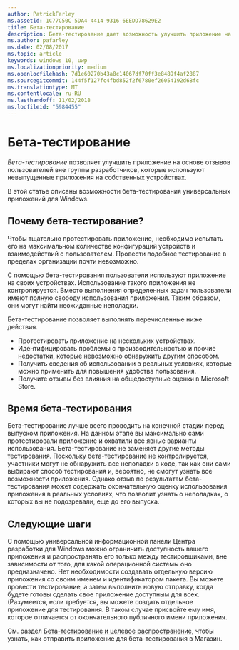 ```yaml
---
author: PatrickFarley
ms.assetid: 1C77C50C-5DA4-4414-9316-6EEDD78629E2
title: Бета-тестирование
description: Бета-тестирование дает возможность улучшить приложение на основе отзывов пользователей вне группы разработчиков, которые используют невыпущенные приложения на собственных устройствах.
ms.author: pafarley
ms.date: 02/08/2017
ms.topic: article
keywords: windows 10, uwp
ms.localizationpriority: medium
ms.openlocfilehash: 7d1e60270b43a8c14067df70ff3e8489f4af2887
ms.sourcegitcommit: 144f5f127fc4fbd852f2f6780ef26054192d68fc
ms.translationtype: MT
ms.contentlocale: ru-RU
ms.lasthandoff: 11/02/2018
ms.locfileid: "5984455"
---
```

# <a name="beta-testing"></a>Бета-тестирование



*Бета-тестирование* позволяет улучшить приложение на основе отзывов пользователей вне группы разработчиков, которые используют невыпущенные приложения на собственных устройствах.

В этой статье описаны возможности бета-тестирования универсальных приложений для Windows.

## <a name="why-beta-test"></a>Почему бета-тестирование?

Чтобы тщательно протестировать приложение, необходимо испытать его на максимальном количестве конфигураций устройств и взаимодействий с пользователем. Провести подобное тестирование в пределах организации почти невозможно.

С помощью бета-тестирования пользователи используют приложение на своих устройствах. Использование такого приложения не контролируется. Вместо выполнения определенных задач пользователи имеют полную свободу использования приложения. Таким образом, они могут найти неожиданные неполадки.

Бета-тестирование позволяет выполнять перечисленные ниже действия.

-   Протестировать приложение на нескольких устройствах.
-   Идентифицировать проблемы с производительностью и прочие недостатки, которые невозможно обнаружить другим способом.
-   Получить сведения об использовании в реальных условиях, которые можно применить для повышения удобства пользования.
-   Получите отзывы без влияния на общедоступные оценки в Microsoft Store.

## <a name="when-to-beta-test"></a>Время бета-тестирования

Бета-тестирование лучше всего проводить на конечной стадии перед выпуском приложения. На данном этапе вы максимально сами протестировали приложение и охватили все явные варианты использования. Бета-тестирование не заменяет другие методы тестирования. Поскольку бета-тестирование не контролируется, участники могут не обнаружить все неполадки в коде, так как они сами выбирают способ тестирования и, вероятно, не смогут узнать все возможности приложения. Однако отзыв по результатам бета-тестирования может содержать окончательную оценку использования приложения в реальных условиях, что позволит узнать о неполадках, о которых вы не подозревали, еще до его выпуска.

## <a name="next-steps"></a>Следующие шаги

С помощью универсальной информационной панели Центра разработки для Windows можно ограничить доступность вашего приложения и распространять его только между тестировщиками, вне зависимости от того, для какой операционной системы оно предназначено. Нет необходимости создавать отдельную версию приложения со своим именем и идентификатором пакета. Вы можете провести тестирование, а затем выполнить новую отправку, когда будете готовы сделать свое приложение доступным для всех. (Разумеется, если требуется, вы можете создать отдельное приложение для тестирования. В таком случае присвойте ему имя, которое отличается от окончательного публичного имени приложения.

См. раздел [Бета-тестирование и целевое распространение](https://msdn.microsoft.com/library/windows/apps/Mt185377), чтобы узнать, как отправить приложение для бета-тестирования в Магазин.

 

 





